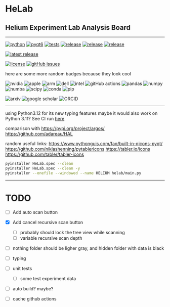 # $\text{HeLab}$
## $\textbf{H}\text{elium } \textbf{E}\text{xperiment } \textbf{L}\text{ab } \textbf{A}\text{nalysis } \textbf{B}\text{oard}$

---


[//]: # (## **H**elium **E**xperiment **L**ab **A**nalysis **B**oard)

[//]: # (**H**elium **E**xperiment **L**ab **I**nformation **U**nified **M**anager)

[![python](https://img.shields.io/badge/python-3.12-blue.svg?style=flat&logo=python&logoColor=white)](https://docs.python.org/3/whatsnew/3.12.html)
[![pyqt6](https://img.shields.io/badge/pyqt6-blue.svg?style=flat&logo=qt&logoColor=white)](https://www.riverbankcomputing.com/static/Docs/PyQt6/introduction.html)
[![tests](https://img.shields.io/github/actions/workflow/status/TonyXTYan/HeLab/ci.yml?label=tests&logo=github&logoColor=white)](https://github.com/TonyXTYan/HeLab/actions/workflows/ci.yml)
[![release](https://img.shields.io/github/actions/workflow/status/TonyXTYan/HeLab/cd.yml?label=release&logo=github&logoColor=white)](https://github.com/TonyXTYan/HeLab/actions/workflows/cd.yml)
[![release](https://img.shields.io/github/actions/workflow/status/TonyXTYan/HeLab/sh-ci.yml?label=dev%20CI&logo=githubactions&logoColor=white)](https://github.com/TonyXTYan/HeLab/actions/workflows/sh-ci.yml)
[![release](https://img.shields.io/github/actions/workflow/status/TonyXTYan/HeLab/sh-cd.yml?label=dev%20CD&logo=githubactions&logoColor=white)](https://github.com/TonyXTYan/HeLab/actions/workflows/sh-cd.yml)

[//]: # ([![CI]&#40;https://github.com/TonyXTYan/HeLab/actions/workflows/ci.yml/badge.svg&#41;]&#40;https://github.com/TonyXTYan/HeLab/actions/workflows/ci.yml&#41;)
[//]: # ([![CD]&#40;https://github.com/TonyXTYan/HeLab/actions/workflows/cd.yml/badge.svg&#41;]&#40;https://github.com/TonyXTYan/HeLab/actions/workflows/cd.yml&#41;)


[//]: # ([![Latest Stable Release]&#40;https://img.shields.io/github/v/release/TonyXTYan/HeLab?label=latest%20stable%20release&#41;]&#40;https://github.com/TonyXTYan/HeLab/releases/latest&#41;)
[//]: # ([![Latest Pre-release]&#40;https://img.shields.io/github/v/release/TonyXTYan/HeLab?include_prereleases&label=latest%20pre-release&#41;]&#40;https://github.com/TonyXTYan/HeLab/releases&#41;)

[![latest release](https://img.shields.io/github/v/release/TonyXTYan/HeLab?label=Latest%20Release&)](https://github.com/TonyXTYan/HeLab/releases/latest)

[![license](https://img.shields.io/github/license/TonyXTYan/HeLab?color=blue)]()
[![gitHub issues](https://img.shields.io/github/issues/TonyXTYan/HeLab?&logo=github&logoColor=white)](https://github.com/TonyXTYan/HeLab/issues)


here are some more random badges because they look cool

![nvidia](https://img.shields.io/badge/nVIDIA-76B908.svg?logo=nvidia&logoColor=white)
![apple](https://img.shields.io/badge/apple-000000.svg?logo=apple&logoColor=white) 
![arm](https://img.shields.io/badge/arm-0091BD.svg?logo=arm&logoColor=white)
![dell](https://img.shields.io/badge/dell-007DB8?logo=dell&logoColor=white)
![intel](https://img.shields.io/badge/intel-0071C5?logo=intel&logoColor=white)
![gitHub actions](https://img.shields.io/badge/github%20actions-181717.svg?logo=githubactions&logoColor=white)
![pandas](https://img.shields.io/badge/pandas-150458.svg?logo=pandas&logoColor=white)
![numpy](https://img.shields.io/badge/numpy-013243.svg?logo=numpy&logoColor=white)
![numba](https://img.shields.io/badge/numba-00A3E0.svg?logo=numba&logoColor=white)
![scipy](https://img.shields.io/badge/scipy-8CAAE6.svg?logo=scipy&logoColor=white)
![conda](https://img.shields.io/badge/conda-44Ab33.svg?logo=anaconda&logoColor=white)
![pip](https://img.shields.io/badge/pip-3775A9.svg?logo=pypi&logoColor=white)

![arxiv](https://img.shields.io/badge/arXiv-B31B1B?logo=arxiv&logoColor=white)
![google scholar](https://img.shields.io/badge/Google%20Scholar-4285F4?logo=googlescholar&logoColor=white)
![ORCID](https://img.shields.io/badge/ORCID-a6ce39?logo=orcid&logoColor=white)


[//]: # (![Windows]&#40;https://img.shields.io/badge/Windows-0078D6?logo=microsoft&logoColor=white&#41;)

---

using Python3.12 for its new typing features
maybe it would also work on Python 3.11? See CI run [here](https://github.com/TonyXTYan/HELIUM/actions/runs/11605700722)



comparison with 
https://pypi.org/project/argos/ 
https://github.com/adareau/HAL



random useful links:
https://www.pythonguis.com/faq/built-in-qicons-pyqt/
https://github.com/niklashenning/pytablericons  https://tabler.io/icons https://github.com/tabler/tabler-icons

```bash
pyinstaller HeLab.spec --clean
pyinstaller HeLab.spec --clean -y 
pyinstaller --onefile --windowed --name HELIUM helab/main.py
```




---
# TODO

- [ ] Add auto scan button 

- [x] Add cancel recursive scan button
  - [ ] probably should lock the tree view while scanning
  - [ ] variable recursive scan depth
  
- [ ] nothing folder should be ligher gray, and hidden folder with data is black 

- [ ] typing

- [ ] unit tests

    - [ ] some test experiment data

- [ ] auto build? maybe?

- [ ] cache github actions

    




